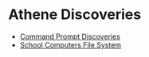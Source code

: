 <link rel="stylesheet" href="/athene/static/styles/standard.css">


# Athene Discoveries

- [Command Prompt Discoveries](CommandPromptDiscoveries.md)
- [School Computers File System](SchoolComputersFileSystem.md)
